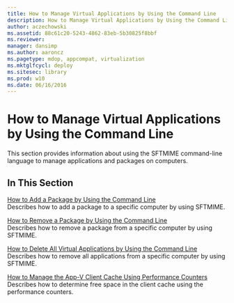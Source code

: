 ```yaml
---
title: How to Manage Virtual Applications by Using the Command Line
description: How to Manage Virtual Applications by Using the Command Line
author: aczechowski
ms.assetid: 88c61c20-5243-4862-83eb-5b30825f8bbf
ms.reviewer: 
manager: dansimp
ms.author: aaroncz
ms.pagetype: mdop, appcompat, virtualization
ms.mktglfcycl: deploy
ms.sitesec: library
ms.prod: w10
ms.date: 06/16/2016
---
```



# How to Manage Virtual Applications by Using the Command Line


This section provides information about using the SFTMIME command-line language to manage applications and packages on computers.

## In This Section


<a href="" id="how-to-add-a-package-by-using-the-command-line"></a>[How to Add a Package by Using the Command Line](how-to-add-a-package-by-using-the-command-line.md)  
Describes how to add a package to a specific computer by using SFTMIME.

<a href="" id="how-to-remove-a-package-by-using-the-command-line"></a>[How to Remove a Package by Using the Command Line](how-to-remove-a-package-by-using-the-command-line.md)  
Describes how to remove a package from a specific computer by using SFTMIME.

<a href="" id="how-to-delete-all-virtual-applications-by-using-the-command-line"></a>[How to Delete All Virtual Applications by Using the Command Line](how-to-delete-all-virtual-applications-by-using-the-command-line.md)  
Describes how to remove all applications from a specific computer by using SFTMIME.

<a href="" id="how-to-manage-the-app-v-client-cache-using-performance-counters"></a>[How to Manage the App-V Client Cache Using Performance Counters](how-to-manage-the-app-v-client-cache-using-performance-counters.md)  
Describes how to determine free space in the client cache using the performance counters.

 

 





